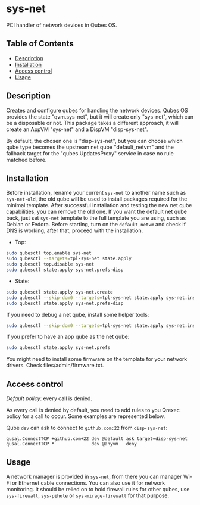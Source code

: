 # sys-net

PCI handler of network devices in Qubes OS.

## Table of Contents

* [Description](#description)
* [Installation](#installation)
* [Access control](#access-control)
* [Usage](#usage)

## Description

Creates and configure qubes for handling the network devices. Qubes OS
provides the state "qvm.sys-net", but it will create only "sys-net", which can
be a disposable or not. This package takes a different approach, it will
create an AppVM "sys-net" and a DispVM "disp-sys-net".

By default, the chosen one is "disp-sys-net", but you can choose which qube
type becomes the upstream net qube "default_netvm" and the fallback target for
the "qubes.UpdatesProxy" service in case no rule matched before.

## Installation

Before installation, rename your current `sys-net` to another name such as
`sys-net-old`, the old qube will be used to install packages required for the
minimal template. After successful installation and testing the new net qube
capabilities, you can remove the old one. If you want the default net qube
back, just set `sys-net` template to the full template you are using, such as
Debian or Fedora. Before starting, turn on the `default_netvm` and check if
DNS is working, after that, proceed with the installation.

- Top:
```sh
sudo qubesctl top.enable sys-net
sudo qubesctl --targets=tpl-sys-net state.apply
sudo qubesctl top.disable sys-net
sudo qubesctl state.apply sys-net.prefs-disp
```

- State:
<!-- pkg:begin:post-install -->
```sh
sudo qubesctl state.apply sys-net.create
sudo qubesctl --skip-dom0 --targets=tpl-sys-net state.apply sys-net.install
sudo qubesctl state.apply sys-net.prefs-disp
```
<!-- pkg:end:post-install -->

If you need to debug a net qube, install some helper tools:
```sh
sudo qubesctl --skip-dom0 --targets=tpl-sys-net state.apply sys-net.install-debug
```

If you prefer to have an app qube as the net qube:
```sh
sudo qubesctl state.apply sys-net.prefs
```

You might need to install some firmware on the template for your network
drivers. Check files/admin/firmware.txt.

## Access control

_Default policy_: every call is denied.

As every call is denied by default, you need to add rules to you Qrexec policy
for a call to occur. Some examples are represented below.

Qube `dev` can ask to connect to `github.com:22` from `disp-sys-net`:
```qrexecpolicy
qusal.ConnectTCP +github.com+22 dev @default ask target=disp-sys-net
qusal.ConnectTCP *              dev @anyvm   deny
```

## Usage

A network manager is provided in `sys-net`, from there you can manager Wi-Fi
or Ethernet cable connections. You can also use it for network monitoring. It
should be relied on to hold firewall rules for other qubes, use
`sys-firewall`, `sys-pihole` or `sys-mirage-firewall` for that purpose.
